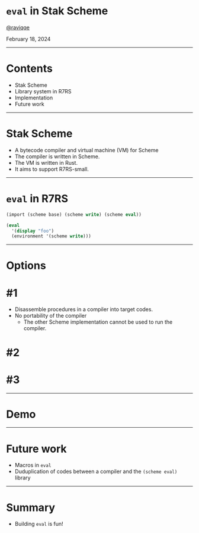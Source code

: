 # `eval` in Stak Scheme

[@raviqqe](https://github.com/raviqqe)

February 18, 2024

---

# Contents

- Stak Scheme
- Library system in R7RS
- Implementation
- Future work

---

# Stak Scheme

- A bytecode compiler and virtual machine (VM) for Scheme
- The compiler is written in Scheme.
- The VM is written in Rust.
- It aims to support R7RS-small.

---

# `eval` in R7RS

```scheme
(import (scheme base) (scheme write) (scheme eval))

(eval
  '(display "foo")
  (environment '(scheme write)))
```

---

# Options

# #1

- Disassemble procedures in a compiler into target codes.
- No portability of the compiler
  - The other Scheme implementation cannot be used to run the compiler.

# #2

# #3

---

# Demo

---

# Future work

- Macros in `eval`
- Duduplication of codes between a compiler and the `(scheme eval)` library

---

# Summary

- Building `eval` is fun!

